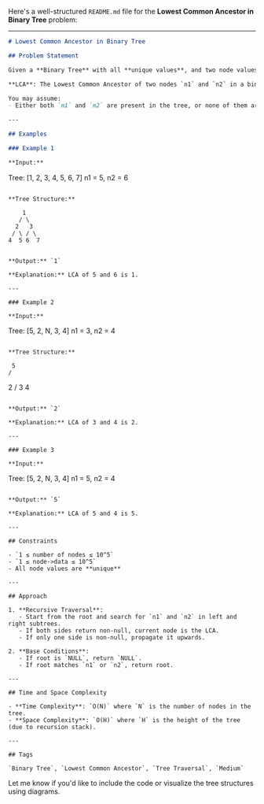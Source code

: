 Here's a well-structured `README.md` file for the **Lowest Common Ancestor in Binary Tree** problem:

---

```markdown
# Lowest Common Ancestor in Binary Tree

## Problem Statement

Given a **Binary Tree** with all **unique values**, and two node values `n1` and `n2`, find the **Lowest Common Ancestor (LCA)** of the given two nodes.

**LCA**: The Lowest Common Ancestor of two nodes `n1` and `n2` in a binary tree is defined as the **lowest node** in the tree that has both `n1` and `n2` as **descendants** (where we allow a node to be a descendant of itself).

You may assume:
- Either both `n1` and `n2` are present in the tree, or none of them are.

---

## Examples

### Example 1

**Input:**
```

Tree: \[1, 2, 3, 4, 5, 6, 7]
n1 = 5, n2 = 6

```

**Tree Structure:**
```

```
    1
   / \
  2   3
 / \ / \
4  5 6  7
```

```

**Output:** `1`

**Explanation:** LCA of 5 and 6 is 1.

---

### Example 2

**Input:**
```

Tree: \[5, 2, N, 3, 4]
n1 = 3, n2 = 4

```

**Tree Structure:**
```

```
 5
/
```

2
/&#x20;
3   4

```

**Output:** `2`

**Explanation:** LCA of 3 and 4 is 2.

---

### Example 3

**Input:**
```

Tree: \[5, 2, N, 3, 4]
n1 = 5, n2 = 4

```

**Output:** `5`

**Explanation:** LCA of 5 and 4 is 5.

---

## Constraints

- `1 ≤ number of nodes ≤ 10^5`
- `1 ≤ node->data ≤ 10^5`
- All node values are **unique**

---

## Approach

1. **Recursive Traversal**:
   - Start from the root and search for `n1` and `n2` in left and right subtrees.
   - If both sides return non-null, current node is the LCA.
   - If only one side is non-null, propagate it upwards.

2. **Base Conditions**:
   - If root is `NULL`, return `NULL`.
   - If root matches `n1` or `n2`, return root.

---

## Time and Space Complexity

- **Time Complexity**: `O(N)` where `N` is the number of nodes in the tree.
- **Space Complexity**: `O(H)` where `H` is the height of the tree (due to recursion stack).

---

## Tags

`Binary Tree`, `Lowest Common Ancestor`, `Tree Traversal`, `Medium`
```

Let me know if you'd like to include the code or visualize the tree structures using diagrams.
